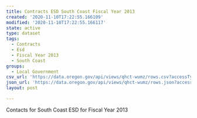 ```yaml
---
title: Contracts ESD South Coast Fiscal Year 2013
created: '2020-11-10T17:22:55.166109'
modified: '2020-11-10T17:22:55.166117'
state: active
type: dataset
tags:
  - Contracts
  - Esd
  - Fiscal Year 2013
  - South Coast
groups:
  - Local Government
csv_url: 'https://data.oregon.gov/api/views/qhct-wumz/rows.csv?accessType=DOWNLOAD'
json_url: 'https://data.oregon.gov/api/views/qhct-wumz/rows.json?accessType=DOWNLOAD'
layout: post

---
```

Contacts for South Coast ESD for Fiscal Year 2013
